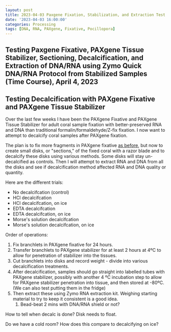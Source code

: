 ```yaml
---
layout: post
title: 2023-04-03 Paxgene Fixation, Stabilization, and Extraction Test
date: '2023-04-03 16:00:00'
categories: Processing
tags: [DNA, RNA, PAXgene, Fixative, Pocillopora]
---
```


## Testing Paxgene Fixative, PAXgene Tissue Stabilizer, Sectioning,  Decalcification, and Extraction of DNA/RNA using Zymo Quick DNA/RNA Protocol from Stabilized Samples (Time Course), April 4, 2023

## Testing Decalcification with PAXgene Fixative and PAXgene Tissue Stabilizer

Over the last few weeks I have been the PAXgene Fixative and PAXgene Tissue Stabilizer for adult coral sample fixation with better-preserved RNA and DNA than traditional formalin/formaldehyde/Z-fix fixation. I now want to attempt to decalcify coral samples after PAXgene fixation. 

The plan is to fix more fragments in PAXgene fixative [as before](https://zdellaert.github.io/ZD_Putnam_Lab_Notebook/Paxgene-Fixation-Extraction-Test/), but now to create small disks, or "sections," of the fixed coral with a razor blade and to decalcify these disks using various methods. Some disks will stay un-decalcified as controls. Then I will attempt to extract RNA and DNA from all the disks and see if decalcification method affected RNA and DNA quality or quantity.

Here are the different trials:

- No decalcifcation (control)
- HCl decalcifcation
- HCl decalcifcation, on ice
- EDTA decalcifcation
- EDTA decalcifcation, on ice
- Morse's solution decalcifcation
- Morse's solution decalcifcation, on ice

Order of operations:

1. Fix branchlets in PAXgene fixative for 24 hours.
2. Transfer branchlets to PAXgene stabilizer for at least 2 hours at 4ºC to allow for penetration of stabilizer into the tissues.
3. Cut branchlets into disks and record weight - divide into various decalcification treatments.
4. After decalcification, samples should go straight into labelled tubes with PAXgene stabilizer, possibly with another 4 ºC incubation step to allow for PAXgene stabilizer penetration into tissue, and then stored at -80ºC. (We can also test putting them in the fridge)
5. Then extract these using Zymo RNA extraction kit. Weighing starting material to try to keep it consistent is a good idea. 
   1. Bead-beat 2 mins with DNA/RNA shield or not?

How to tell when decalc is done? Disk needs to float.

Do we have a cold room? How does this compare to decalcifying on ice?